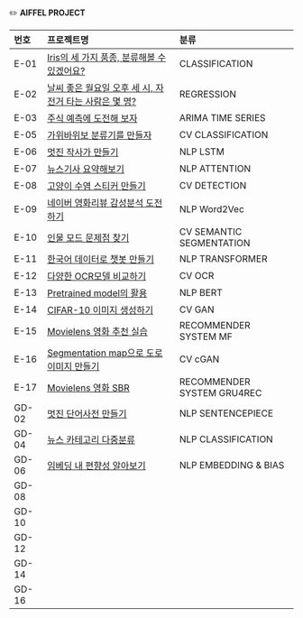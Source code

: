 ✏️ **AIFFEL PROJECT**  

|**번호**|**프로젝트명**|**분류**|
|:---|:---|:---|
|E-01|[Iris의 세 가지 품종, 분류해볼 수 있겠어요?](https://nbviewer.org/github/9645258/aiffel/blob/main/01_exploration/%5BE-01%5Dexploration.ipynb)|CLASSIFICATION|
|E-02|[날씨 좋은 월요일 오후 세 시, 자전거 타는 사람은 몇 명?](https://nbviewer.org/github/9645258/aiffel/blob/main/01_exploration/%5BE-02%5Dexploration.ipynb)|REGRESSION|
|E-03|[주식 예측에 도전해 보자](https://nbviewer.org/github/9645258/aiffel/blob/main/01_exploration/%5BE-03%5Dexploration.ipynb)|ARIMA TIME SERIES|
|E-05|[가위바위보 분류기를 만들자](https://nbviewer.org/github/9645258/aiffel/blob/main/01_exploration/%5BE-05%5Dexploration.ipynb)|CV CLASSIFICATION|
|E-06|[멋진 작사가 만들기](https://nbviewer.org/github/9645258/aiffel/blob/main/01_exploration/%5BE-06%5Dexploration.ipynb)|NLP LSTM|
|E-07|[뉴스기사 요약해보기](https://nbviewer.org/github/9645258/aiffel/blob/main/01_exploration/%5BE-07%5Dexploration.ipynb)|NLP ATTENTION|
|E-08|[고양이 수염 스티커 만들기](https://nbviewer.org/github/9645258/aiffel/blob/main/01_exploration/%5BE-08%5Dexploration.ipynb)|CV DETECTION|
|E-09|[네이버 영화리뷰 감성분석 도전하기](https://nbviewer.org/github/9645258/aiffel/blob/main/01_exploration/%5BE-09%5Dexploration.ipynb)|NLP Word2Vec|
|E-10|[인물 모드 문제점 찾기](https://nbviewer.org/github/9645258/aiffel/blob/main/01_exploration/%5BE-10%5Dexploration.ipynb)|CV SEMANTIC SEGMENTATION|
|E-11|[한국어 데이터로 챗봇 만들기](https://nbviewer.org/github/9645258/aiffel/blob/main/01_exploration/%5BE-11%5Dexploration.ipynb)|NLP TRANSFORMER|
|E-12|[다양한 OCR모델 비교하기](https://nbviewer.org/github/9645258/aiffel/blob/main/01_exploration/%5BE-12%5Dexploration.ipynb)|CV OCR|
|E-13|[Pretrained model의 활용](https://nbviewer.org/github/9645258/aiffel/blob/main/01_exploration/%5BE-13%5Dexploration.ipynb)|NLP BERT|
|E-14|[CIFAR-10 이미지 생성하기](https://nbviewer.org/github/9645258/aiffel/blob/main/01_exploration/%5BE-14%5Dexploration.ipynb)|CV GAN|
|E-15|[Movielens 영화 추천 실습](https://nbviewer.org/github/9645258/aiffel/blob/main/01_exploration/%5BE-15%5Dexploration.ipynb)|RECOMMENDER SYSTEM MF|
|E-16|[Segmentation map으로 도로 이미지 만들기](https://nbviewer.org/github/9645258/aiffel/blob/main/01_exploration/%5BE-16%5Dexploration.ipynb)|CV cGAN|
|E-17|[Movielens 영화 SBR](https://nbviewer.org/github/9645258/aiffel/blob/main/01_exploration/%5BE-17%5Dexploration.ipynb)|RECOMMENDER SYSTEM GRU4REC|
|GD-02|[멋진 단어사전 만들기](https://nbviewer.org/github/9645258/aiffel/blob/main/02_goingdeeper/01_nlp/%5BGD-02%5Dnlp.ipynb)|NLP SENTENCEPIECE|
|GD-04|[뉴스 카테고리 다중분류](https://nbviewer.org/github/9645258/aiffel/blob/main/02_goingdeeper/01_nlp/%5BGD-04%5Dnlp.ipynb)|NLP CLASSIFICATION|
|GD-06|[임베딩 내 편향성 알아보기](https://nbviewer.org/github/9645258/aiffel/blob/main/02_goingdeeper/01_nlp/%5BGD-06%5Dnlp.ipynb)|NLP EMBEDDING & BIAS|
|GD-08|[]()||
|GD-10|[]()||
|GD-12|[]()||
|GD-14|[]()||
|GD-16|[]()||
